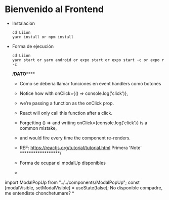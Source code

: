 # Bienvenido al Frontend
* Instalacion
  ```
  cd Liion
  yarn install or npm install
  ```
* Forma de ejecución
  ```
  cd Liion
  yarn start or yarn android or expo start or expo start -c or expo r -c
  ```

  /******DATO**********
   * Como se deberia llamar funciones en event handlers como botones
   * Notice how with onClick={() => console.log('click')},
   *  we’re passing a function as the onClick prop.
   * React will only call this function after a click.
   * Forgetting () => and writing onClick={console.log('click')} is a common mistake,
   * and would fire every time the component re-renders.
   * REF:  https://reactjs.org/tutorial/tutorial.html   Primera 'Note'
   ******************/


   * Forma de ocupar el modalUp disponibles 
   * 
import ModalPopUp from "../../components/ModalPopUp";
const [modalVisible, setModalVisible] = useState(false);
<ModalPopUp visible={modalVisible} setModalVisible={setModalVisible}>
  No disponible compadre, me entendiste chonchetumare?
</ModalPopUp>
   * 